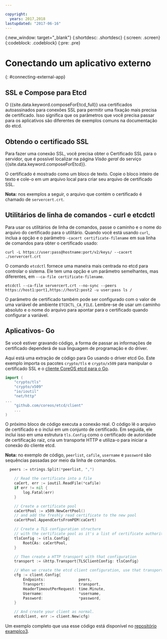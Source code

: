 ```yaml
---

copyright:
  years: 2017,2018
lastupdated: "2017-06-16"
---
```


{:new_window: target="_blank"}
{:shortdesc: .shortdesc}
{:screen: .screen}
{:codeblock: .codeblock}
{:pre: .pre}

# Conectando um aplicativo externo
{: #connecting-external-app}

## SSL e Compose para Etcd

O {{site.data.keyword.composeForEtcd_full}} usa certificados autoassinados para conexões SSL para permitir uma fixação mais precisa de certificado. Isso significa que os parâmetros que você precisa passar para os aplicativos são diferentes de exemplos comuns na documentação do etcd.

## Obtendo o certificado SSL

Para fazer uma conexão SSL, você precisa obter o Certificado SSL para o servidor, que é possível localizar na página *Visão geral* do serviço {{site.data.keyword.composeForEtcd}}.

O certificado é mostrado como um bloco de texto. Copie o bloco inteiro de texto e cole-o em um arquivo local para criar seu arquivo de certificado SSL.

**Nota:** nos exemplos a seguir, o arquivo que contém o certificado é chamado de `servercert.crt`.

## Utilitários de linha de comandos - curl e etcdctl

Para usar os utilitários de linha de comandos, passe o caminho e o nome do arquivo do certificado para o utilitário. 
Quando você está usando `curl`, inclua a opção e o parâmetro `-cacert certificate-filename` em sua linha de comandos para obter o certificado usado:

```shell
curl -L https://user:pass@hostname:port/v2/keys/ --cacert ./servercert.crt

```

O comando `etcdctl` fornece uma maneira mais centrada no etcd para controlar o sistema. Ele tem uma opção e um parâmetro semelhantes, mas diferentes, em `--ca-file certificate-filename`.

```shell
etcdctl --ca-file servercert.crt --no-sync --peers https://host1:port1,https://host2:post2 -u user:pass ls /

```

O parâmetro de certificado também pode ser configurado com o valor de uma variável de ambiente `ETCDCTL_CA_FILE`. Lembre-se de usar um caminho absoluto e o nome do arquivo para apontar para o certificado quando configurar a variável.

## Aplicativos- Go

Se você estiver gravando código, a forma de passar as informações de certificado dependerá de sua linguagem de programação e do driver. 

Aqui está uma extração de código para Go usando o driver etcd Go. Este exemplo importa os pacotes `crypto/tls` e `crypto/x509` para manipular o certificado SSL e o [cliente CoreOS etcd para o Go](https://godoc.org/github.com/coreos/etcd/client).

```go
import (
	"crypto/tls"
	"crypto/x509"
	"io/ioutil"
	"net/http"
...
	"github.com/coreos/etcd/client"
	...
)
```

O próximo bloco de código executa a conexão real. O código lê o arquivo de certificado e o inclui em um conjunto de certificado. Em seguida, ele inclui isso em uma estrutura `tls.Config` como o certificado de autoridade de certificação raiz, cria um transporte HTTP e utiliza-o para iniciar a conexão do cliente etcd.

**Nota:** no exemplo de código, `peerlist`, `cafile`, `username` e `password` são sequências passadas por meio da linha de comandos.


```go
  peers := strings.Split(*peerlist, ",")

	// Read the certificate into a file
	caCert, err := ioutil.ReadFile(*cafile)
	if err != nil {
		log.Fatal(err)
	}

	// Create a certificate pool
	caCertPool := x509.NewCertPool()
	// and add the freshly read certificate to the new pool
	caCertPool.AppendCertsFromPEM(caCert)

	// Create a TLS configuration structure
	// with the certificate pool as it's a list of certificate authorities
	tlsConfig := &tls.Config{
		RootCAs: caCertPool,
	}

	// Then create a HTTP transport with that configuration
	transport := &http.Transport{TLSClientConfig: tlsConfig}

	// When we create the etcd client configuration, use that transport
	cfg := client.Config{
		Endpoints:               peers,
		Transport:               transport,
		HeaderTimeoutPerRequest: time.Minute,
		Username:                *username,
		Password:                *password,
	}

	// And create your client as normal. 
	etcdclient, err := client.New(cfg)
```

Um exemplo completo que usa esse código está disponível no [repositório examplco3](https://github.com/compose-ex/examplco3).
